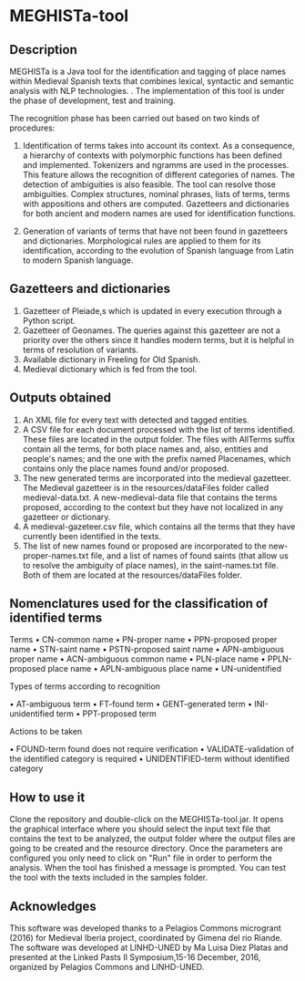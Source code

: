 # MEGHISTa-tool

## Description

MEGHISTa is a Java tool for the identification and tagging of place names within Medieval Spanish texts that combines lexical, syntactic and semantic analysis with NLP technologies. .
The implementation of this tool is under the phase of development, test and training.

The recognition phase has been carried out based on two kinds of procedures:

1.	Identification of terms takes into account its context. As a consequence, a hierarchy of contexts with polymorphic functions has been defined and implemented. Tokenizers and ngramms are used in the processes. This feature allows the recognition of different categories of names. The detection of ambiguities is also feasible. The tool can resolve those ambiguities. Complex structures, nominal phrases, lists of terms, terms with appositions and others are computed. Gazetteers and dictionaries for both ancient and modern names are used for identification functions.

2.	Generation of variants of terms that have not been found in gazetteers and dictionaries. Morphological rules are applied to them for its identification, according to the evolution of Spanish language from Latin to modern Spanish language.

## Gazetteers and dictionaries

1.	Gazetteer of Pleiade,s which  is updated in every execution through a Python script.
2.	Gazetteer of Geonames. The queries against  this gazetteer are  not a priority over the others since it handles modern terms, but it is helpful in terms of  resolution of variants.
3.	Available dictionary in Freeling for Old Spanish.
4.	Medieval dictionary which is fed from the tool.

## Outputs obtained

1.	An XML file for every text with detected and tagged entities.
2.	A CSV file for each document processed with the list of terms identified. These files are located in the output folder. The files with AllTerms suffix contain all the terms, for both place names and, also, entities and people's names; and the one with the prefix named Placenames, which contains only the place names found and/or proposed.
3.	The new generated terms are incorporated into the medieval gazetteer. The Medieval gazetteer is in the resources/dataFiles folder called medieval-data.txt. A new-medieval-data file that contains the terms proposed, according to the context but they have not localized in any gazetteer or dictionary.
4.	A medieval-gazeteer.csv file, which contains all the terms that they have currently been identified in the texts.
5.	The list of new names found or proposed are incorporated to the new-proper-names.txt file, and a list of names of found saints (that allow us to resolve the ambiguity of place names), in the saint-names.txt file. Both of them are located at the resources/dataFiles folder.


## Nomenclatures used for the classification of identified terms

Terms
•	CN-common name
•	PN-proper name
•	PPN-proposed proper name
•	STN-saint name
•	PSTN-proposed saint name
•	APN-ambiguous proper name
•	ACN-ambiguous common name
•	PLN-place name
•	PPLN-proposed place name
•	APLN-ambiguous place name
•	UN-unidentified

Types of terms according to recognition

•	AT-ambiguous term
•	FT-found term
•	GENT-generated term
•	INI-unidentified term
•	PPT-proposed term

Actions to be taken

•	FOUND-term found does not require verification
•	VALIDATE-validation of the identified category is required
•	UNIDENTIFIED-term without identified category



## How to use it

Clone the repository and double-click on the MEGHISTa-tool.jar. 
It opens the graphical interface where you should select the input text file that contains the text to be analyzed, the output folder where the output files are going to be created and the resource directory. 
Once the parameters are configured you only need to click on "Run" file in order to perform the analysis. When the tool has finished a message is prompted.
You can test the tool with the texts included in the samples folder.

## Acknowledges

This software was developed thanks to a Pelagios Commons microgrant (2016) for Medieval Iberia project, coordinated by Gimena del rio Riande. The software was developed at LINHD-UNED by Ma Luisa Diez Platas and presented at the Linked Pasts II Symposium,15-16 December, 2016, organized by Pelagios Commons and LINHD-UNED.


